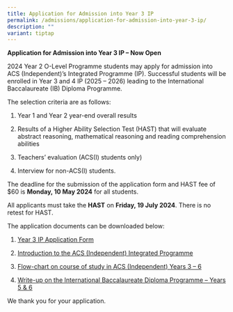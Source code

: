 ```yaml
---
title: Application for Admission into Year 3 IP
permalink: /admissions/application-for-admission-into-year-3-ip/
description: ""
variant: tiptap
---
```

<p><strong>Application for Admission into Year 3 IP – Now Open</strong>&nbsp;</p>
<p>2024 Year 2 O-Level Programme students may apply for admission into ACS
(Independent)’s Integrated Programme (IP). Successful students will be
enrolled in Year 3 and 4 IP (2025 – 2026) leading to the International
Baccalaureate (IB) Diploma Programme.&nbsp;</p>
<p>The selection criteria are as follows:&nbsp;</p>
<ol data-tight="true" class="tight">
<li>
<p>Year 1 and Year 2 year-end overall results</p>
</li>
<li>
<p>Results of a Higher Ability Selection Test (HAST) that will evaluate abstract
reasoning, mathematical reasoning and reading comprehension abilities</p>
</li>
<li>
<p>Teachers’ evaluation (ACS(I) students only)</p>
</li>
<li>
<p>Interview for non-ACS(I) students.&nbsp;</p>
</li>
</ol>
<p>The deadline for the submission of the application form and HAST fee of
$60 is <strong>Monday, 10 May 2024</strong> for all students.&nbsp;</p>
<p>All applicants must take the <strong>HAST</strong> on <strong>Friday, 19 July 2024</strong>.
There is no retest for HAST.&nbsp;&nbsp;&nbsp;&nbsp;</p>
<p>The application documents can be downloaded below:&nbsp;</p>
<ol data-tight="true" class="tight">
<li>
<p><a href="/files/Admissions/Year 3 Admission/Year_3_IP_Application_Form__AY_2025__2024.pdf" rel="noopener noreferrer nofollow" target="_blank">Year 3 IP Application Form</a>
</p>
</li>
<li>
<p><a href="/files/Admissions/Year 3 Admission/Introduction_to_Integrated_Programme.pdf" rel="noopener noreferrer nofollow" target="_blank">Introduction to the ACS (Independent) Integrated Programme</a>
</p>
</li>
<li>
<p><a href="/files/Admissions/Year 3 Admission/Year_3_IP_Flow_Chart.pdf" rel="noopener noreferrer nofollow" target="_blank">Flow-chart on course of study in ACS (Independent) Years 3 – 6</a>
</p>
</li>
<li>
<p><a href="/files/Admissions/Year 3 Admission/January_2024_IBDP_Write_up_and_Subjects_Offered.pdf" rel="noopener noreferrer nofollow" target="_blank">Write-up on the International Baccalaureate Diploma Programme – Years 5 &amp; 6</a>
</p>
</li>
</ol>
<p>We thank you for your application.</p>